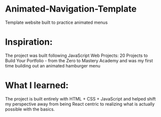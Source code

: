 # Animated-Navigation-Template
Template website built to practice animated menus

# Inspiration:
The project was built following JavaScript Web Projects: 20 Projects to Build Your Portfolio - from the Zero to Mastery Academy and was my first time building out an animated hamburger menu

# What I learned:
The project is built entirely with HTML + CSS + JavaScript and helped shift my perspective away from being React centric to realizing what is actually possible with the basics.
